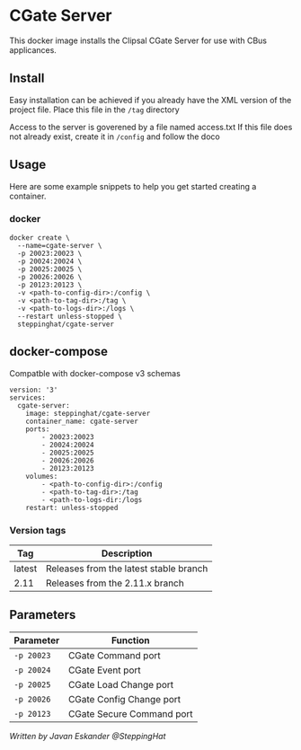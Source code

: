 CGate Server
============

This docker image installs the Clipsal CGate Server for use with CBus applicances.

## Install

Easy installation can be achieved if you already have the XML version of the project file.
Place this file in the `/tag` directory

Access to the server is goverened by a file named access.txt
If this file does not already exist, create it in `/config` and follow the doco

## Usage

Here are some example snippets to help you get started creating a container.

### docker

    docker create \
      --name=cgate-server \
      -p 20023:20023 \
      -p 20024:20024 \
      -p 20025:20025 \
      -p 20026:20026 \
      -p 20123:20123 \
      -v <path-to-config-dir>:/config \
      -v <path-to-tag-dir>:/tag \
      -v <path-to-logs-dir>:/logs \
      --restart unless-stopped \
      steppinghat/cgate-server

## docker-compose

Compatble with docker-compose v3 schemas

    version: '3'
    services:
      cgate-server:
        image: steppinghat/cgate-server
        container_name: cgate-server
        ports:
            - 20023:20023
            - 20024:20024
            - 20025:20025
            - 20026:20026
            - 20123:20123
        volumes:
            - <path-to-config-dir>:/config
            - <path-to-tag-dir>:/tag
            - <path-to-logs-dir:/logs
        restart: unless-stopped

### Version tags

| Tag | Description |
| --- | ----------- |
| latest | Releases from the latest stable branch |
| 2.11 | Releases from the 2.11.x branch |
        

## Parameters

| Parameter | Function |
| --------- | -------- |
| `-p 20023` | CGate Command port |
| `-p 20024` | CGate Event port |
| `-p 20025` | CGate Load Change port |
| `-p 20026` | CGate Config Change port |
| `-p 20123` | CGate Secure Command port |


_Written by Javan Eskander @SteppingHat_
